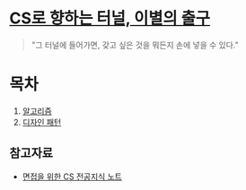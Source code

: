 # [CS로 향하는 터널, 이별의 출구](https://youtu.be/1lYb9nLO_FY?si=9w2a2e9mASNWyy_K)

> "그 터널에 들어가면, 갖고 싶은 것을 뭐든지 손에 넣을 수 있다."

# 목차

1. [알고리즘](https://github.com/fingersdanny/TheTunnelToComputerScience_TheExitOfGoodbyes/tree/main/1_%EC%95%8C%EA%B3%A0%EB%A6%AC%EC%A6%98)
2. [디자인 패턴](https://github.com/fingersdanny/TheTunnelToComputerScience_TheExitOfGoodbyes/tree/main/2_%EB%94%94%EC%9E%90%EC%9D%B8%ED%8C%A8%ED%84%B4/%EB%94%94%EC%9E%90%EC%9D%B8%ED%8C%A8%ED%84%B4)

## 참고자료
- [면접을 위한 CS 전공지식 노트](https://m.yes24.com/Goods/Detail/108887922)
